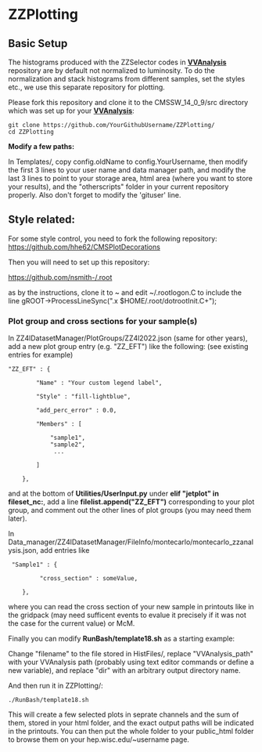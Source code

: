 # ZZPlotting

## Basic Setup
The histograms produced with the ZZSelector codes in [**VVAnalysis**](https://github.com/jemarq04/VVAnalysis/tree/Run3Analysis) repository are by default not normalized to luminosity. To do the normalization and stack histograms from different samples, set the styles etc., we use this separate repository for plotting. 

 
Please fork this repository and clone it to the CMSSW_14_0_9/src directory which was set up for your [**VVAnalysis**](https://github.com/jemarq04/VVAnalysis/tree/Run3Analysis):

```
git clone https://github.com/YourGithubUsername/ZZPlotting/ 
cd ZZPlotting
```
 
**Modify a few paths:**

In Templates/, copy config.oldName to config.YourUsername, then modify the first 3 lines to your user name and data manager path, and modify the last 3 lines to point to your storage area, html area (where you want to store your results), and the "otherscripts" folder in your current repository properly. Also don't forget to modify the 'gituser' line.


## Style related:

For some style control, you need to fork the following repository: https://github.com/hhe62/CMSPlotDecorations
 

Then you will need to set up this repository:

https://github.com/nsmith-/.root

as by the instructions, clone it to ~ and edit ~/.rootlogon.C to include the line gROOT->ProcessLineSync(".x $HOME/.root/dotrootInit.C+");

 
### Plot group and cross sections for your sample(s)
In ZZ4lDatasetManager/PlotGroups/ZZ4l2022.json (same for other years), add a new plot group entry (e.g. "ZZ_EFT") like the following: (see existing entries for example)

 
```
"ZZ_EFT" : {

        "Name" : "Your custom legend label",

        "Style" : "fill-lightblue",

        "add_perc_error" : 0.0,

        "Members" : [

            "sample1",
            "sample2",
             ...

        ]

    },
```
 

and at the bottom of **Utilities/UserInput.py** under **elif "jetplot" in fileset_nc:**, add a line **filelist.append("ZZ_EFT")** corresponding to your plot group, and comment out the other lines of plot groups (you may need them later).

 

In Data_manager/ZZ4lDatasetManager/FileInfo/montecarlo/montecarlo_zzanalysis.json, add entries like

```
 "Sample1" : {

         "cross_section" : someValue,

    },
```
 
where you can read the cross section of your new sample in printouts like in the gridpack (may need sufficent events to evalue it precisely if it was not the case for the current value) or McM.

 

Finally you can modify **RunBash/template18.sh** as a starting example:

Change "filename" to the file stored in HistFiles/, replace "VVAnalysis_path" with your VVAnalysis path (probably using text editor commands or define a new variable), and replace "dir" with an arbitrary output directory name. 

 

And then run it in ZZPlotting/:

```
./RunBash/template18.sh
```
 
This will create a few selected plots in seprate channels and the sum of them, stored in your html folder, and the exact output paths will be indicated in the printouts. You can then put the whole folder to your public_html folder to browse them on your hep.wisc.edu/~username page.
